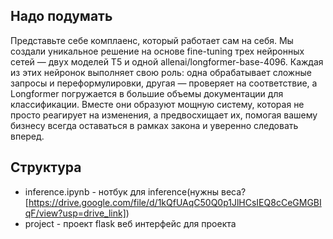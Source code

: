 ## Надо подумать

Представьте себе комплаенс, который работает сам на себя. Мы создали уникальное решение на основе fine-tuning трех нейронных сетей — двух моделей T5 и одной allenai/longformer-base-4096. Каждая из этих нейронок выполняет свою роль: одна обрабатывает сложные запросы и переформулировки, другая — проверяет на соответствие, а Longformer погружается в большие объемы документации для классификации. Вместе они образуют мощную систему, которая не просто реагирует на изменения, а предвосхищает их, помогая вашему бизнесу всегда оставаться в рамках закона и уверенно следовать вперед.

## Структура

* inference.ipynb - нотбук для inference(нужны веса?[https://drive.google.com/file/d/1kQfUAqC50Q0p1JlHCsIEQ8cCeGMGBIqF/view?usp=drive_link])
* project - проект flask веб интерфейс для проекта